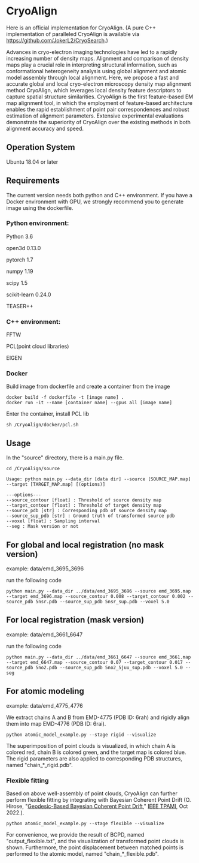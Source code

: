 # CryoAlign

Here is an official implementation for CryoAlign. (A pure C++ implementation of paralleled CryoAlign is available via https://github.com/JokerL2/CryoSearch.)

Advances in cryo-electron imaging technologies have led to a rapidly increasing number of density maps. Alignment and comparison of density maps play a crucial role in interpreting structural information, such as conformational heterogeneity analysis using global alignment and atomic model assembly through local alignment. Here, we propose a fast and accurate global and local cryo-electron microscopy density map alignment method CryoAlign, which leverages local density feature descriptors to capture spatial structure similarities. CryoAlign is the first feature-based EM map alignment tool, in which the employment of feature-based architecture enables the rapid establishment of point pair correspondences and robust estimation of alignment parameters. Extensive experimental evaluations demonstrate the superiority of CryoAlign over the existing methods in both alignment accuracy and speed.

## Operation System

Ubuntu 18.04 or later

## Requirements

The current version needs both python and C++ environment. If you have a Docker environment with GPU, we strongly recommend you to generate image using the dockerfile.

### Python environment:

Python 3.6

open3d 0.13.0

pytorch 1.7

numpy 1.19

scipy 1.5

scikit-learn 0.24.0

TEASER++

### C++ environment:

FFTW

PCL(point cloud libraries)

EIGEN

### Docker

Build image from dockerfile and create a container from the image

```
docker build -f dockerfile -t [image name] .
docker run -it --name [container name] --gpus all [image name]
```

Enter the container, install PCL lib

```
sh /CryoAlign/docker/pcl.sh
```

## Usage

In the "source" directory, there is a main.py file.
```
cd /CryoAlign/source
```

```
Usage: python main.py --data_dir [data dir] --source [SOURCE_MAP.map] --target [TARGET_MAP.map] [(options)]

---options---
--source_contour [float] : Threshold of source density map
--target_contour [float] : Threshold of target density map
--source_pdb [str] : Corresponding pdb of source density map
--source_sup_pdb [str] : Ground truth of transformed source pdb
--voxel [float] : Sampling interval
--seg : Mask version or not
```

## For global and local registration (no mask version)

example: data/emd_3695_3696

run the following code 
```
python main.py --data_dir ../data/emd_3695_3696 --source emd_3695.map --target emd_3696.map --source_contour 0.008 --target_contour 0.002 --source_pdb 5nsr.pdb --source_sup_pdb 5nsr_sup.pdb --voxel 5.0
```

## For local registration (mask version)

example: data/emd_3661_6647

run the following code
```
python main.py --data_dir ../data/emd_3661_6647 --source emd_3661.map --target emd_6647.map --source_contour 0.07 --target_contour 0.017 --source_pdb 5no2.pdb --source_sup_pdb 5no2_5juu_sup.pdb --voxel 5.0 --seg
```

## For atomic modeling

example: data/emd_4775_4776

We extract chains A and B from EMD-4775 (PDB ID: 6rah) and rigidly align them into map EMD-4776 (PDB ID: 6rai).
```
python atomic_model_example.py --stage rigid --visualize
```

The superimposition of point clouds is visualized, in which chain A is colored red, chain B is colored green, and the target map is colored blue. The rigid parameters are also applied to corresponding PDB structures, named "chain_*_rigid.pdb".

### Flexible fitting

Based on above well-assembly of point clouds, CryoAlign can further perform flexible fitting by integrating with Bayesian Coherent Point Drift (O. Hirose, "[Geodesic-Based Bayesian Coherent Point Drift](https://ieeexplore.ieee.org/document/9918058)," [IEEE TPAMI](https://ieeexplore.ieee.org/xpl/RecentIssue.jsp?punumber=34), Oct 2022.).
```
python atomic_model_example.py --stage flexible --visualize
```

For convenience, we provide the result of BCPD, named "output_flexible.txt", and the visualization of transformed point clouds is shown. Furthermore, the point displacement between matched points is performed to the atomic model, named "chain_*_flexible.pdb".